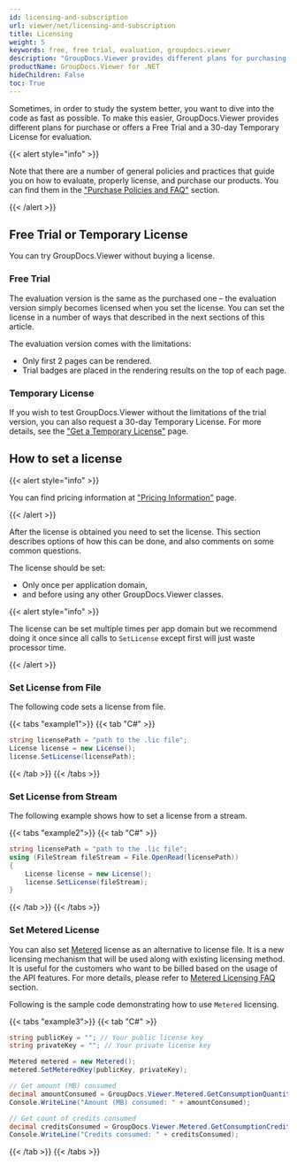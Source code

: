 ```yaml
---
id: licensing-and-subscription
url: viewer/net/licensing-and-subscription
title: Licensing
weight: 5
keywords: free, free trial, evaluation, groupdocs.viewer
description: "GroupDocs.Viewer provides different plans for purchasing or offers a Free Trial and a 30-day Temporary License for evaluation."
productName: GroupDocs.Viewer for .NET
hideChildren: False
toc: True
---
```

Sometimes, in order to study the system better, you want to dive into the code as fast as possible. To make this easier, GroupDocs.Viewer provides different plans for purchase or offers a Free Trial and a 30-day Temporary License for evaluation.

{{< alert style="info" >}}

Note that there are a number of general policies and practices that guide you on how to evaluate, properly license, and purchase our products. You can find them in the ["Purchase Policies and FAQ"](https://purchase.groupdocs.com/policies) section.

{{< /alert >}}

## Free Trial or Temporary License

You can try GroupDocs.Viewer without buying a license.

### Free Trial

The evaluation version is the same as the purchased one – the evaluation version simply becomes licensed when you set the license. You can set the license in a number of ways that described in the next sections of this article.

The evaluation version comes with the limitations:

- Only first 2 pages can be rendered.
- Trial badges are placed in the rendering results on the top of each page.

### Temporary License

If you wish to test GroupDocs.Viewer without the limitations of the trial version, you can also request a 30-day Temporary License. For more details, see the ["Get a Temporary License"](https://purchase.groupdocs.com/temporary-license) page.

## How to set a license

{{< alert style="info" >}}

You can find pricing information at ["Pricing Information"](https://purchase.groupdocs.com/pricing/viewer/net) page.

{{< /alert >}}

After the license is obtained you need to set the license. This section describes options of how this can be done, and also comments on some common questions.

The license should be set:

- Only once per application domain,
- and before using any other GroupDocs.Viewer classes.

{{< alert style="info" >}}

The license can be set multiple times per app domain but we recommend doing it once since all calls to `SetLicense` except first will just waste processor time.

{{< /alert >}}

### Set License from File

The following code sets a license from file.

{{< tabs "example1">}}
{{< tab "C#" >}}

```csharp
string licensePath = "path to the .lic file";
License license = new License();
license.SetLicense(licensePath);
```

{{< /tab >}}
{{< /tabs >}}

### Set License from Stream

The following example shows how to set a license from a stream.

{{< tabs "example2">}}
{{< tab "C#" >}}

```csharp
string licensePath = "path to the .lic file";
using (FileStream fileStream = File.OpenRead(licensePath))
{
    License license = new License();
    license.SetLicense(fileStream);
}
```

{{< /tab >}}
{{< /tabs >}}

### Set Metered License

You can also set [Metered](https://reference.groupdocs.com/net/viewer/groupdocs.viewer/metered) license as an alternative to license file. It is a new licensing mechanism that will be used along with existing licensing method. It is useful for the customers who want to be billed based on the usage of the API features. For more details, please refer to [Metered Licensing FAQ](https://purchase.groupdocs.com/faqs/licensing/metered) section.

Following is the sample code demonstrating how to use `Metered` licensing.

{{< tabs "example3">}}
{{< tab "C#" >}}

```csharp
string publicKey = ""; // Your public license key
string privateKey = ""; // Your private license key

Metered metered = new Metered();
metered.SetMeteredKey(publicKey, privateKey);

// Get amount (MB) consumed
decimal amountConsumed = GroupDocs.Viewer.Metered.GetConsumptionQuantity();
Console.WriteLine("Amount (MB) consumed: " + amountConsumed);

// Get count of credits consumed
decimal creditsConsumed = GroupDocs.Viewer.Metered.GetConsumptionCredit();
Console.WriteLine("Credits consumed: " + creditsConsumed);
```

{{< /tab >}}
{{< /tabs >}}